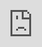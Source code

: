 ```yaml
---
title: L'outil Diag360
hide:
  - toc
  - navigation
---
```


<div>
    <iframe style=" position: fixed; top: 0px; bottom: 0px; right: 0px; width: 100%; border: none; margin: 0; padding: 0; overflow: hidden; height: 100%; " src="https://konsilion.runmercury.com/app/diag360-de-la-resilience-territoriale_v2"></iframe>
</div>



<style>
    h1 {display: none}
    	
    .md-tabs {
        display: none
    }
</style>